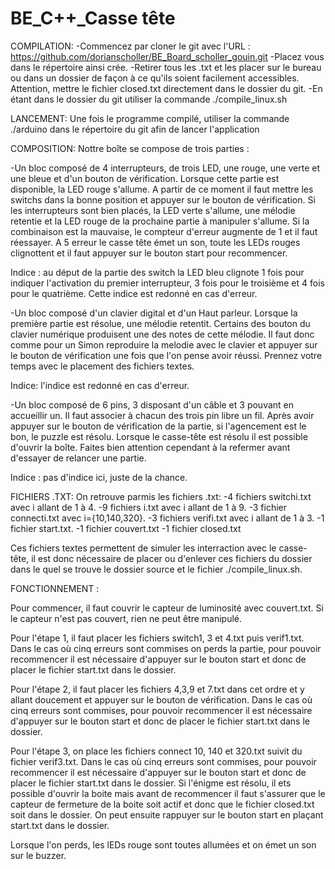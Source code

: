 # BE_C++_Casse tête

COMPILATION:
-Commencez par cloner le git avec l'URL : https://github.com/dorianscholler/BE_Board_scholler_gouin.git
-Placez vous dans le répertoire ainsi crée.
-Retirer tous les .txt et les placer sur le bureau ou dans un dossier de façon à ce qu'ils soient facilement accessibles. Attention, mettre le fichier closed.txt directement dans le dossier du git.
-En étant dans le dossier du git utiliser la commande ./compile_linux.sh


LANCEMENT:
Une fois le programme compilé, utiliser la commande ./arduino dans le répertoire du git afin de lancer l'application

COMPOSITION:
Nottre boîte se compose de trois parties :

-Un bloc composé de 4 interrupteurs, de trois LED, une rouge, une verte et une bleue et d'un bouton de vérification. Lorsque cette partie est disponible, la LED rouge s'allume. A partir de ce moment il faut mettre les switchs dans la bonne position et appuyer sur le bouton de vérification. Si les interrupteurs sont bien placés, la LED verte s'allume, une mélodie retentie  et la LED rouge de la prochaine partie à manipuler s'allume. Si la combinaison est la mauvaise, le compteur d'erreur augmente de 1 et il faut réessayer. A 5 erreur le casse tête émet un son, toute les LEDs rouges clignottent et il faut appuyer sur le bouton start pour recommencer. 

Indice : au déput de la partie des switch la LED bleu clignote 1 fois pour indiquer l'activation du premier interrupteur, 3 fois pour le troisième et 4 fois pour le quatrième. Cette indice est redonné en cas d'erreur. 

-Un bloc composé d'un clavier digital et d'un Haut parleur. Lorsque la première partie est résolue, une mélodie retentit. Certains des bouton du clavier numérique produisent une des notes de cette mélodie. Il faut donc comme pour un Simon reproduire la melodie avec le clavier et appuyer sur le bouton de vérification une fois que l'on pense avoir réussi. Prennez votre temps avec le placement des fichiers textes.

Indice: l'indice est redonné en cas d'erreur.

-Un bloc composé de 6 pins, 3 disposant d'un câble et 3 pouvant en accueillir un. Il faut associer à chacun des trois pin libre un fil. Après avoir appuyer sur le bouton de vérification de la partie, si l'agencement est le bon, le puzzle est résolu. Lorsque le casse-tête est résolu il est possible d'ouvrir la boîte. Faites bien attention cependant à la refermer avant d'essayer de relancer une partie.

Indice : pas d'indice ici, juste de la chance.

FICHIERS .TXT:
On retrouve parmis les fichiers .txt:
-4 fichiers switchi.txt avec i allant de 1 à 4. 
-9 fichiers i.txt avec i allant de 1 à 9.
-3 fichier connecti.txt avec i={10,140,320}.
-3 fichiers verifi.txt avec i allant de 1 à 3.
-1 fichier start.txt.
-1 fichier couvert.txt
-1 fichier closed.txt

Ces fichiers textes permettent de simuler les interraction avec le casse-tête, il est donc nécessaire de placer ou d'enlever ces fichiers du dossier dans le quel se trouve le dossier source et le fichier ./compile_linux.sh.

FONCTIONNEMENT : 

Pour commencer, il faut couvrir le capteur de luminosité avec couvert.txt. Si le capteur n'est pas couvert, rien ne peut être manipulé.

Pour l'étape 1, il faut placer les fichiers switch1, 3 et 4.txt puis verif1.txt. Dans le cas où cinq erreurs sont commises on perds la partie, pour pouvoir recommencer il est nécessaire d'appuyer sur le bouton start et donc de placer le fichier start.txt dans le dossier.

Pour l'étape 2, il faut placer les fichiers 4,3,9 et 7.txt dans cet ordre et y allant doucement et appuyer sur le bouton de vérification. Dans le cas où cinq erreurs sont commises, pour pouvoir recommencer il est nécessaire d'appuyer sur le bouton start et donc de placer le fichier start.txt dans le dossier.

Pour l'étape 3, on place les fichiers connect 10, 140 et 320.txt suivit du fichier verif3.txt. Dans le cas où cinq erreurs sont commises, pour pouvoir recommencer il est nécessaire d'appuyer sur le bouton start et donc de placer le fichier start.txt dans le dossier. Si l'énigme est résolu, il ets possible d'ouvrir la boite mais avant de recommencer il faut s'assurer que le capteur de fermeture de la boite soit actif et donc que le fichier closed.txt soit dans le dossier. On peut ensuite rappuyer sur le bouton start en plaçant start.txt dans le dossier.

Lorsque l'on perds, les lEDs rouge sont toutes allumées et on émet un son sur le buzzer. 

